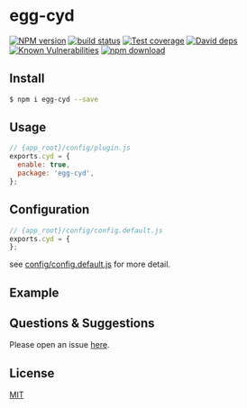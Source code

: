 # egg-cyd

[![NPM version][npm-image]][npm-url]
[![build status][travis-image]][travis-url]
[![Test coverage][codecov-image]][codecov-url]
[![David deps][david-image]][david-url]
[![Known Vulnerabilities][snyk-image]][snyk-url]
[![npm download][download-image]][download-url]

[npm-image]: https://img.shields.io/npm/v/egg-cyd.svg?style=flat-square
[npm-url]: https://npmjs.org/package/egg-cyd
[travis-image]: https://img.shields.io/travis/eggjs/egg-cyd.svg?style=flat-square
[travis-url]: https://travis-ci.org/eggjs/egg-cyd
[codecov-image]: https://img.shields.io/codecov/c/github/eggjs/egg-cyd.svg?style=flat-square
[codecov-url]: https://codecov.io/github/eggjs/egg-cyd?branch=master
[david-image]: https://img.shields.io/david/eggjs/egg-cyd.svg?style=flat-square
[david-url]: https://david-dm.org/eggjs/egg-cyd
[snyk-image]: https://snyk.io/test/npm/egg-cyd/badge.svg?style=flat-square
[snyk-url]: https://snyk.io/test/npm/egg-cyd
[download-image]: https://img.shields.io/npm/dm/egg-cyd.svg?style=flat-square
[download-url]: https://npmjs.org/package/egg-cyd

<!--
Description here.
-->

## Install

```bash
$ npm i egg-cyd --save
```

## Usage

```js
// {app_root}/config/plugin.js
exports.cyd = {
  enable: true,
  package: 'egg-cyd',
};
```

## Configuration

```js
// {app_root}/config/config.default.js
exports.cyd = {
};
```

see [config/config.default.js](config/config.default.js) for more detail.

## Example

<!-- example here -->

## Questions & Suggestions

Please open an issue [here](https://github.com/eggjs/egg/issues).

## License

[MIT](LICENSE)
